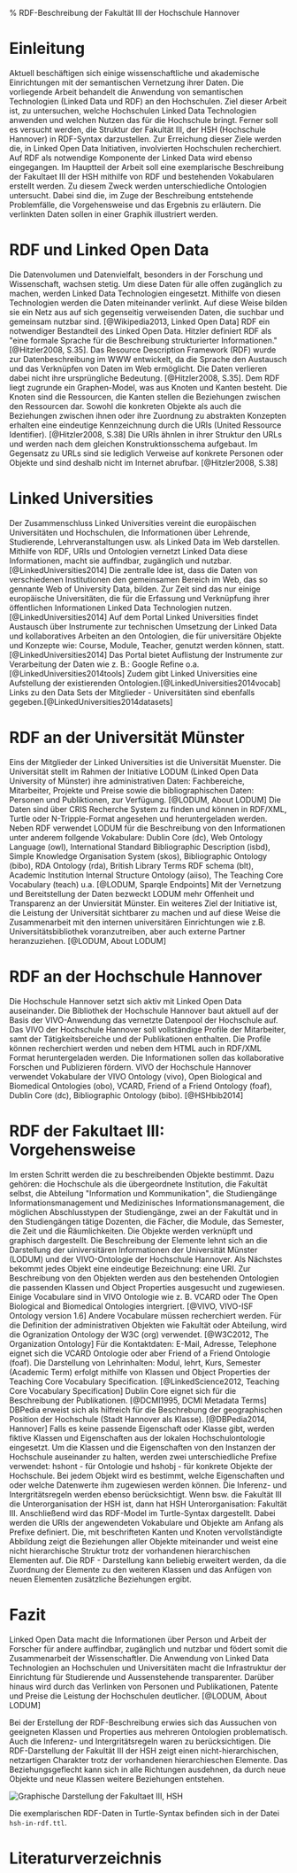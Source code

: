 % RDF-Beschreibung der Fakultät III der Hochschule Hannover

# Einleitung

Aktuell beschäftigen sich einige wissenschaftliche und akademische Einrichtungen mit der semantischen Vernetzung ihrer Daten. Die vorliegende Arbeit behandelt die Anwendung von semantischen Technologien (Linked Data und RDF) an den Hochschulen. Ziel dieser Arbeit ist, zu untersuchen, welche Hochschulen Linked Data Technologien anwenden und welchen Nutzen das für die Hochschule bringt. Ferner soll es versucht werden, die Struktur der Fakultät III, der HSH (Hochschule Hannover) in RDF-Syntax darzustellen. Zur Erreichung dieser Ziele werden die, in Linked Open Data Initiativen, involvierten Hochschulen recherchiert. Auf RDF als notwendige Komponente der Linked Data wird ebenso eingegangen. Im Hauptteil der Arbeit soll eine exemplarische Beschreibung der Fakultaet III der HSH mithilfe von RDF und bestehenden Vokabularen erstellt werden. Zu diesem Zweck werden unterschiedliche Ontologien untersucht. Dabei sind  die, im Zuge der Beschreibung entstehende Problemfälle, die Vorgehensweise und das Ergebnis zu erläutern. Die verlinkten Daten sollen in einer Graphik illustriert werden.   

# RDF und Linked Open Data  

Die Datenvolumen und Datenvielfalt, besonders in der Forschung und Wissenschaft, wachsen stetig. Um diese Daten für alle offen zugänglich zu machen, werden Linked Data Technologien eingesetzt. Mithilfe von diesen Technologien werden die Daten miteinander verlinkt. Auf diese Weise bilden sie ein Netz aus auf sich gegenseitig verweisenden Daten, die suchbar und gemeinsam nutzbar sind. [@Wikipedia2013, Linked Open Data] RDF ein notwendiger Bestandteil des Linked Open Data. Hitzler definiert RDF als "eine formale Sprache für die Beschreibung strukturierter Informationen." [@Hitzler2008, S.35]. Das Resource Description Framework (RDF) wurde zur Datenbeschreibung im WWW entwickelt, da die Sprache den Austausch und das Verknüpfen von Daten im Web ermöglicht. Die Daten verlieren dabei nicht ihre ursprüngliche Bedeutung. [@Hitzler2008, S.35]. Dem RDF liegt zugrunde ein Graphen-Model, was aus Knoten und Kanten besteht. Die Knoten sind die Ressourcen, die Kanten stellen die Beziehungen zwischen den Ressourcen dar. Sowohl die konkreten Objekte als auch die Beziehungen zwischen ihnen oder ihre Zuordnung zu abstrakten Konzepten erhalten eine eindeutige Kennzeichnung durch die URIs (United Ressource Identifier). [@Hitzler2008, S.38] 
Die URIs ähnlen in ihrer Struktur den URLs und werden nach dem gleichen Konstruktionsschema aufgebaut. Im Gegensatz zu URLs sind sie lediglich Verweise auf konkrete Personen oder Objekte und sind deshalb nicht im Internet abrufbar. [@Hitzler2008, S.38]


# Linked Universities

Der Zusammenschluss  Linked Universities vereint die europäischen Universitäten und Hochschulen, die Informationen über Lehrende, Studierende, Lehrveranstaltungen usw. als Linked Data im Web darstellen. Mithilfe von RDF, URIs und Ontologien vernetzt Linked Data diese Informationen, macht sie auffindbar,  zugänglich und nutzbar. [@LinkedUniversities2014]
Die zentralle Idee ist, dass die Daten von verschiedenen Institutionen den gemeinsamen Bereich im Web, das so gennante Web of University Data, bilden. Zur Zeit sind das nur einige europäische Universitäten, die  für die Erfassung und Verknüpfung ihrer öffentlichen Informationen Linked Data Technologien nutzen. [@LinkedUniversities2014]
Auf dem Portal Linked Universities findet Austausch über Instrumente zur technischen Umsetzung der Linked Data und kollaboratives Arbeiten an den Ontologien, die für universitäre Objekte und Konzepte wie: Course, Module, Teacher, genutzt werden können, statt. [@LinkedUniversities2014] Das Portal bietet Auflistung der Instrumente zur Verarbeitung der Daten wie z. B.: Google Refine o.a. [@LinkedUniversities2014tools] Zudem gibt Linked Universities eine Aufstellung der existierenden Ontologien.[@LinkedUniversities2014vocab] Links zu den Data Sets der Mitglieder - Universitäten sind ebenfalls gegeben.[@LinkedUniversities2014datasets]

# RDF an der Universität Münster

Eins der Mitglieder der Linked Universities ist die Universität Muenster. 
Die Universität stellt im Rahmen der Initiative LODUM (Linked Open Data University of Münster) ihre administrativen Daten:  Fachbereiche, Mitarbeiter, Projekte und Preise sowie die bibliographischen Daten: Personen und Publiktionen, zur Verfügung. [@LODUM, About LODUM] Die Daten sind über CRIS Recherche System zu finden und können in RDF/XML, Turtle oder N-Tripple-Format angesehen und heruntergeladen werden. Neben RDF verwendet LODUM für die Beschreibung von den Informationen  unter anderem follgende Vokabulare: Dublin Core (dc), Web Ontology Language (owl),  International Standard Bibliographic Description (isbd),  Simple Knowledge Organisation System (skos), Bibliographic Ontology (bibo), RDA Ontology (rda), British Library Terms RDF schema (blt), Academic Institution Internal Structure Ontology (aiiso), The Teaching Core Vocabulary (teach) u.a. [@LODUM, Sparqle Endpoints]
Mit der Vernetzung und Bereitstellung der Daten bezweckt LODUM mehr Offenheit und  Transparenz an der Unviersität Münster. Ein weiteres Ziel der Initiative ist, die Leistung der Universität sichtbarer zu machen und auf diese Weise die Zusammenarbeit mit den internen universitären Einrichtungen wie z.B. Universitätsbibliothek voranzutreiben, aber auch externe Partner heranzuziehen. [@LODUM, About LODUM]


# RDF an der Hochschule Hannover

Die Hochschule Hannover setzt sich aktiv mit Linked Open Data  auseinander. Die Bibliothek der Hochschule Hannover baut aktuell auf der Basis der VIVO-Anwendung das vernetzte Datenpool der Hochschule auf. Das VIVO der Hochschule Hannover soll vollständige Profile der Mitarbeiter, samt der Tätigkeitsbereiche und der Publikationen enthalten. Die Profile können recherchiert werden und neben dem HTML auch in RDF/XML  Format heruntergeladen werden. Die Informationen sollen das kollaborative Forschen und Publizieren fördern. VIVO der Hochschule Hannover verwendet Vokabulare der VIVO Ontology (vivo), Open Biological and Biomedical Ontologies (obo), VCARD, Friend of a Friend Ontology (foaf), Dublin Core (dc), Bibliographic Ontology (bibo). [@HSHbib2014]

# RDF der Fakultaet III: Vorgehensweise

Im ersten Schritt werden die zu beschreibenden Objekte bestimmt. Dazu gehören: die Hochschule als die übergeordnete Institution, die Fakultät selbst, die Abteilung "Information und Kommunikation", die Studiengänge Informationsmanagement und Medizinisches Informationsmanagement, die möglichen Abschlusstypen der Studiengänge, zwei an der Fakultät und in den Studiengängen tätige Dozenten, die Fächer, die Module, das Semester, die Zeit und die Räumlichkeiten. Die Objekte werden verknüpft und graphisch dargestellt.
Die Beschreibung der Elemente lehnt sich an die Darstellung der uiniversitären Informationen der Universität Münster (LODUM) und der VIVO-Ontologie der Hochschule Hannover.
Als Nächstes bekommt jedes Objekt eine eindeutige Bezeichnung: eine URI. Zur Beschreibung von den Objekten werden aus den bestehenden Ontologien die passenden Klassen und Object Properties ausgesucht und zugewiesen. Einige Vocabulare sind in VIVO Ontologie wie z. B. VCARD oder The Open Biological and Biomedical Ontologies  intergriert. [@VIVO, VIVO-ISF Ontology version 1.6] Andere Vocabulare müssen recherchiert werden. Für die Definition der administrativen Objekten wie Fakultät oder Abteilung, wird die Ogranization Ontology der W3C (org) verwendet. [@W3C2012, The Organization Ontology] Für die Kontaktdaten: E-Mail, Adresse, Telephone eignet sich die VCARD Ontologie oder aber Friend of a Friend Ontologie (foaf). Die Darstellung von Lehrinhalten: Modul, lehrt, Kurs, Semester (Academic Term) erfolgt mithilfe von Klassen und Object Properties der Teaching Core Vocabulary Specification. [@LinkedScience2012, Teaching Core Vocabulary Specification]  Dublin Core eignet sich für die Beschreibung der Publikationen. [@DCMI1995, DCMI Metadata Terms] DBPedia erweist sich als hilfreich für die Beschrebung der geographischen Position der Hochschule (Stadt Hannover als Klasse). [@DBPedia2014, Hannover] Falls es keine passende Eigenschaft oder Klasse gibt, werden fiktive Klassen und Eigenschaften aus der lokalen Hochschulontologie eingesetzt.
Um die Klassen und die Eigenschaften von den Instanzen der Hochschule auseinander zu halten, werden zwei unterschiedliche Prefixe verwendet: hshont - für Ontologie und hshobj - für konkrete Objekte der Hochschule.
Bei jedem Objekt wird es bestimmt, welche Eigenschaften und oder welche Datenwerte ihm zugewiesen werden können.
Die Inferenz- und Intergritätsregeln werden ebenso berücksichtigt. Wenn bsw. die Fakultät III die Unterorganisation der HSH ist, dann hat HSH Unterorganisation: Fakultät III.
Anschließend wird das RDF-Model im Turtle-Syntax dargestellt. Dabei werden die URIs der angewendeten Vokabulare und Objekte am Anfang als Prefixe definiert. 
Die, mit beschrifteten Kanten und Knoten vervollständigte Abbildung zeigt die Beziehungen aller Objekte miteinander und weist eine nicht hierarchische Struktur trotz der vorhandenen hierarchischen Elementen auf. 
Die RDF - Darstellung kann beliebig erweitert werden, da die Zuordnung der Elemente zu den weiteren Klassen und das Anfügen von neuen Elementen zusätzliche Beziehungen ergibt.

# Fazit

Linked Open Data macht die Informationen über Person und Arbeit der Forscher für andere auffindbar, zugänglich und nutzbar und födert somit die Zusammenarbeit der Wissenschaftler. Die Anwendung von Linked Data Technologien an Hochschulen und Universitäten macht die Infrastruktur der Einrichtung für Studierende und Aussenstehende transparenter. Darüber hinaus
wird durch das Verlinken von Personen und Publikationen, Patente und Preise die Leistung der Hochschulen deutlicher. [@LODUM, About LODUM]

Bei der Erstellung der RDF-Beschreibung erwies sich das Aussuchen von geeigneten Klassen und Properties aus mehreren Ontologien problematisch. Auch die Inferenz- und Intergritätsregeln waren zu berücksichtigen. Die RDF-Darstellung der Fakultät III der HSH zeigt einen nicht-hierarchischen, netzartigen Charakter trotz der vorhandenen hierarchieschen Elemente. Das Beziehungsgeflecht kann sich in alle Richtungen ausdehnen, da durch neue Objekte und neue Klassen weitere Beziehungen entstehen.

![Graphische Darstellung der Fakultaet III, HSH](images/rdf-beschreibung-der-hsh-fak-iii-updated.png)

Die exemplarischen RDF-Daten in Turtle-Syntax befinden sich in der Datei `hsh-in-rdf.ttl`.

# Literaturverzeichnis

